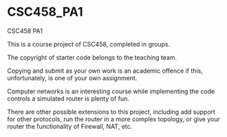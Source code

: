 # CSC458_PA1
CSC458 PA1

This is a course project of CSC458, completed in groups.

The copyright of starter code belongs to the teaching team.

Copying and submit as your own work is an academic offence if this, unfortunately, is one of your own assignment.

Computer networks is an interesting course while implementing the code controls a simulated router is plenty of fun.

There are other possible extensions to this project, including add support for other protocols, run the router in a more complex topology, or give your router the functionality of Firewall, NAT, etc.
